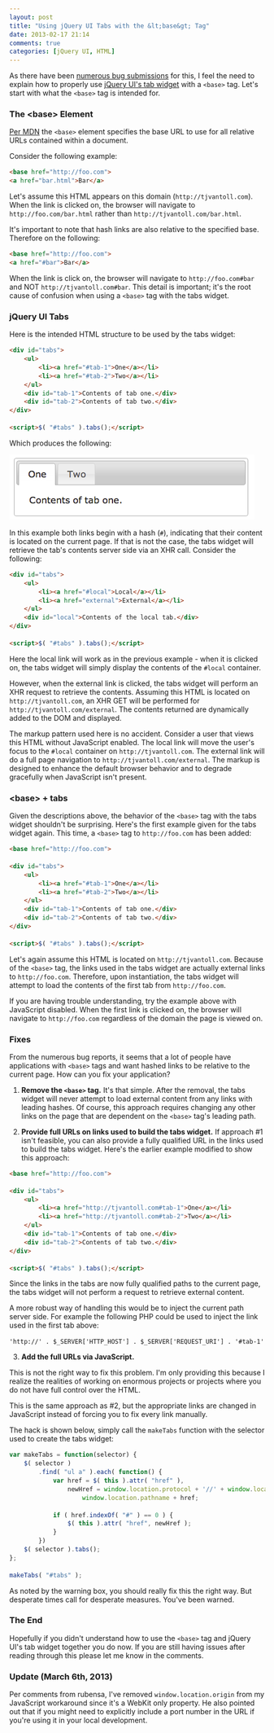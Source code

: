 ```yaml
---
layout: post
title: "Using jQuery UI Tabs with the &lt;base&gt; Tag"
date: 2013-02-17 21:14
comments: true
categories: [jQuery UI, HTML]
---
```


As there have been [numerous bug submissions](http://bugs.jqueryui.com/ticket/7822) for this, I feel the need to explain how to properly use [jQuery UI's tab widget](http://jqueryui.com/tabs) with a `<base>` tag.  Let's start with what the `<base>` tag is intended for.

### The &lt;base&gt; Element

[Per MDN](https://developer.mozilla.org/en-US/docs/HTML/Element/base) the `<base>` element specifies the base URL to use for all relative URLs contained within a document.

<!--more-->

Consider the following example:

``` html
<base href="http://foo.com">
<a href="bar.html">Bar</a>
```

Let's assume this HTML appears on this domain (`http://tjvantoll.com`).  When the link is clicked on, the browser will navigate to `http://foo.com/bar.html` rather than `http://tjvantoll.com/bar.html`.

It's important to note that hash links are also relative to the specified base.  Therefore on the following:

``` html
<base href="http://foo.com">
<a href="#bar">Bar</a>
```

When the link is click on, the browser will navigate to `http://foo.com#bar` and NOT `http://tjvantoll.com#bar`.  This detail is important; it's the root cause of confusion when using a `<base>` tag with the tabs widget.

### jQuery UI Tabs

Here is the intended HTML structure to be used by the tabs widget:

``` html
<div id="tabs">
    <ul>
        <li><a href="#tab-1">One</a></li>
        <li><a href="#tab-2">Two</a></li>
    </ul>
    <div id="tab-1">Contents of tab one.</div>
    <div id="tab-2">Contents of tab two.</div>
</div>

<script>$( "#tabs" ).tabs();</script>
```

Which produces the following:

<img src="/images/posts/2013-02-17/tabs.png" alt="Default look of jQuery UI's tabs">

In this example both links begin with a hash (`#`), indicating that their content is located on the current page.  If that is not the case, the tabs widget will retrieve the tab's contents server side via an XHR call.  Consider the following:

``` html
<div id="tabs">
    <ul>
        <li><a href="#local">Local</a></li>
        <li><a href="external">External</a></li>
    </ul>
    <div id="local">Contents of the local tab.</div>
</div>

<script>$( "#tabs" ).tabs();</script>
```

Here the local link will work as in the previous example - when it is clicked on, the tabs widget will simply display the contents of the `#local` container.

However, when the external link is clicked, the tabs widget will perform an XHR request to retrieve the contents.  Assuming this HTML is located on `http://tjvantoll.com`, an XHR GET will be performed for `http://tjvantoll.com/external`.  The contents returned are dynamically added to the DOM and displayed.

The markup pattern used here is no accident.  Consider a user that views this HTML without JavaScript enabled.  The local link will move the user's focus to the `#local` container on `http://tjvantoll.com`.  The external link will do a full page navigation to `http://tjvantoll.com/external`.  The markup is designed to enhance the default browser behavior and to degrade gracefully when JavaScript isn't present.

### &lt;base&gt; + tabs

Given the descriptions above, the behavior of the `<base>` tag with the tabs widget shouldn't be surprising.  Here's the first example given for the tabs widget again.  This time, a `<base>` tag to `http://foo.com` has been added:

``` html
<base href="http://foo.com">

<div id="tabs">
    <ul>
        <li><a href="#tab-1">One</a></li>
        <li><a href="#tab-2">Two</a></li>
    </ul>
    <div id="tab-1">Contents of tab one.</div>
    <div id="tab-2">Contents of tab two.</div>
</div>

<script>$( "#tabs" ).tabs();</script>
```

Let's again assume this HTML is located on `http://tjvantoll.com`.  Because of the `<base>` tag, the links used in the tabs widget are actually external links to `http://foo.com`.  Therefore, upon instantiation, the tabs widget will attempt to load the contents of the first tab from `http://foo.com`.

If you are having trouble understanding, try the example above with JavaScript disabled.  When the first link is clicked on, the browser will navigate to `http://foo.com` regardless of the domain the page is viewed on.

### Fixes

From the numerous bug reports, it seems that a lot of people have applications with `<base>` tags and want hashed links to be relative to the current page.  How can you fix your application?

1) **Remove the `<base>` tag.**  It's that simple.  After the removal, the tabs widget will never attempt to load external content from any links with leading hashes.  Of course, this approach requires changing any other links on the page that are dependent on the `<base>` tag's leading path.

2) **Provide full URLs on links used to build the tabs widget.**  If approach #1 isn't feasible, you can also provide a fully qualified URL in the links used to build the tabs widget.  Here's the earlier example modified to show this approach:

``` html
<base href="http://foo.com">

<div id="tabs">
    <ul>
        <li><a href="http://tjvantoll.com#tab-1">One</a></li>
        <li><a href="http://tjvantoll.com#tab-2">Two</a></li>
    </ul>
    <div id="tab-1">Contents of tab one.</div>
    <div id="tab-2">Contents of tab two.</div>
</div>

<script>$( "#tabs" ).tabs();</script>
```

Since the links in the tabs are now fully qualified paths to the current page, the tabs widget will not perform a request to retrieve external content.

A more robust way of handling this would be to inject the current path server side.  For example the following PHP could be used to inject the link used in the first tab above:

`'http://' . $_SERVER['HTTP_HOST'] . $_SERVER['REQUEST_URI'] . '#tab-1'`

3) **Add the full URLs via JavaScript.**

<div class="warning" style="display: block;">
	This is not the right way to fix this problem.  I'm only providing this because I realize the realities of working on enormous projects or projects where you do not have full control over the HTML.
</div>

This is the same approach as #2, but the appropriate links are changed in JavaScript instead of forcing you to fix every link manually.

The hack is shown below, simply call the `makeTabs` function with the selector used to create the tabs widget:

``` javascript
var makeTabs = function(selector) {
    $( selector )
        .find( "ul a" ).each( function() {
            var href = $( this ).attr( "href" ),
                newHref = window.location.protocol + '//' + window.location.hostname + 
                    window.location.pathname + href;

            if ( href.indexOf( "#" ) == 0 ) {
                $( this ).attr( "href", newHref );
            }
        })
    $( selector ).tabs();
};

makeTabs( "#tabs" );
```

As noted by the warning box, you should really fix this the right way.  But desperate times call for desperate measures.  You've been warned.

### The End

Hopefully if you didn't understand how to use the `<base>` tag and jQuery UI's tab widget together you do now.  If you are still having issues after reading through this please let me know in the comments.

### Update (March 6th, 2013)

Per comments from rubensa, I've removed `window.location.origin` from my JavaScript workaround since it's a WebKit only property.  He also pointed out that if you might need to explicitly include a port number in the URL if you're using it in your local development.

